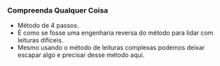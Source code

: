 ### Compreenda Qualquer Coisa

* Método de 4 passos.
* É como se fosse uma engenharia reversa do método para lidar com leituras difíceis.
* Mesmo usando o método de leituras complexas podemos deixar escapar algo e precisar desse método aqui.
